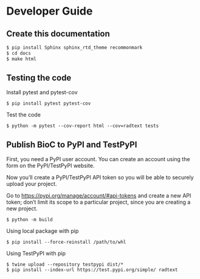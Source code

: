 # Developer Guide

## Create this documentation

```bash
$ pip install Sphinx sphinx_rtd_theme recommonmark
$ cd docs
$ make html
```

## Testing the code

Install pytest and pytest-cov

```shell
$ pip install pytest pytest-cov
```

Test the code

```shell
$ python -m pytest --cov-report html --cov=radtext tests
```

## Publish BioC to PyPI and TestPyPI

First, you need a PyPI user account. You can create an account using the
form on the PyPI/TestPyPI website.

Now you’ll create a PyPI/TestPyPI API token so you will be able to
securely upload your project.

Go to <https://pypi.org/manage/account/#api-tokens> and create a new API
token; don’t limit its scope to a particular project, since you are
creating a new project.

```shell
$ python -m build
```

Using local package with pip

```shell
$ pip install --force-reinstall /path/to/whl
```

Using TestPyPI with pip

```shell
$ twine upload --repository testpypi dist/*
$ pip install --index-url https://test.pypi.org/simple/ radtext
```
